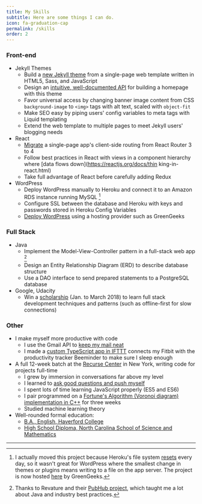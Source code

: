 ```yaml
---
title: My Skills
subtitle: Here are some things I can do.
icon: fa-graduation-cap
permalink: /skills
order: 2
---
```


### Front-end

* Jekyll Themes
  * Build a [new Jekyll theme](https://github.com/chrisbobbe/jekyll-theme-prologue) from a single-page web template written in HTML5, Sass, and JavaScript
  * Design an [intuitive, well-documented API](https://github.com/chrisbobbe/jekyll-theme-prologue/blob/master/README.md) for building a homepage with this theme
  * Favor universal access by changing banner image content from CSS `background-image` to `<img>` tags with alt text, scaled with `object-fit`
  * Make SEO easy by piping users' config variables to meta tags with Liquid templating
  * Extend the web template to multiple pages to meet Jekyll users' blogging needs
* React
  * [Migrate](https://github.com/chrisbobbe/react-auth-sandbox) a single-page app's client-side routing from React Router 3 to 4
  * Follow best practices in React with views in a component hierarchy where [data flows down](https://reactjs.org/docs/thin king-in-react.html)
  * Take full advantage of React before carefully adding Redux
* WordPress
  * Deploy WordPress manually to Heroku and connect it to an Amazon RDS instance running MySQL [^2]
  * Configure SSL between the database and Heroku with keys and passwords stored in Heroku Config Variables
  * [Deploy WordPress](http://www.mild-mandarin.com/) using a hosting provider such as GreenGeeks

### Full Stack

* Java
  * Implement the Model-View-Controller pattern in a full-stack web app [^1]
  * Design an Entity Relationship Diagram (ERD) to describe database structure
  * Use a DAO interface to send prepared statements to a PostgreSQL database
* Google, Udacity
  * Win a [scholarship](https://www.udacity.com/grow-with-google) (Jan. to March 2018) to learn full stack development techniques and patterns (such as offline-first for slow connections)

### Other

* I make myself more productive with code
  * I use the Gmail API to [keep my mail neat](https://gist.github.com/chrisbobbe/072add64f2254c7a22b21b77eceb874c)
  * I made a [custom TypeScript app in IFTTT](https://gist.github.com/chrisbobbe/4d2f79af65efdfa31e49bf00f983c779) connects my Fitbit with the productivity tracker Beeminder to make sure I sleep enough
* A full 12-week batch at the [Recurse Center](https://www.recurse.com/) in New York, writing code for projects full-time
  * I grew by immersion in conversations far above my level
  * I learned to [ask good questions and push myself](https://www.recurse.com/manual)
  * I spent lots of time learning JavaScript properly (ES5 and ES6)
  * I pair programmed on a [Fortune's Algorithm (Voronoi diagram) implementation in C++](https://github.com/mtn/voronoi) for three weeks
  * Studied machine learning theory
* Well-rounded formal education:
  * [B.A., English, Haverford College](https://www.haverford.edu/english)
  * [High School Diploma, North Carolina School of Science and Mathematics](https://www.ncssm.edu/)

--------

[^1]: Thanks to Revature and their [PubHub project](https://app.revature.com/projects), which taught me a lot about Java and industry best practices.
[^2]: I actually moved this project because Heroku's file system [resets](https://devcenter.heroku.com/articles/dynos#ephemeral-filesystem) every day, so it wasn't great for WordPress where the smallest change in themes or plugins means writing to a file on the app server. The project is now hosted [here](http://www.mild-mandarin.com/) by GreenGeeks.
